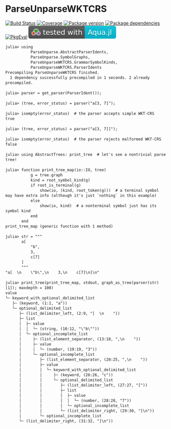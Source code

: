 # ParseUnparseWKTCRS

[![Build Status](https://github.com/JuliaIO/ParseUnparseWKTCRS.jl/actions/workflows/CI.yml/badge.svg?branch=main)](https://github.com/JuliaIO/ParseUnparseWKTCRS.jl/actions/workflows/CI.yml?query=branch%3Amain)
[![Coverage](https://codecov.io/gh/JuliaIO/ParseUnparseWKTCRS.jl/branch/main/graph/badge.svg)](https://codecov.io/gh/JuliaIO/ParseUnparseWKTCRS.jl)
[![Package version](https://juliahub.com/docs/General/ParseUnparseWKTCRS/stable/version.svg)](https://juliahub.com/ui/Packages/General/ParseUnparseWKTCRS)
[![Package dependencies](https://juliahub.com/docs/General/ParseUnparseWKTCRS/stable/deps.svg)](https://juliahub.com/ui/Packages/General/ParseUnparseWKTCRS?t=2)
[![PkgEval](https://JuliaCI.github.io/NanosoldierReports/pkgeval_badges/P/ParseUnparseWKTCRS.svg)](https://JuliaCI.github.io/NanosoldierReports/pkgeval_badges/P/ParseUnparseWKTCRS.html)
[![Aqua](https://raw.githubusercontent.com/JuliaTesting/Aqua.jl/master/badge.svg)](https://github.com/JuliaTesting/Aqua.jl)

```julia-repl
julia> using
           ParseUnparse.AbstractParserIdents,
           ParseUnparse.SymbolGraphs,
           ParseUnparseWKTCRS.GrammarSymbolKinds,
           ParseUnparseWKTCRS.ParserIdents
Precompiling ParseUnparseWKTCRS finished.
  1 dependency successfully precompiled in 1 seconds. 2 already precompiled.

julia> parser = get_parser(ParserIdent());

julia> (tree, error_status) = parser("a[3, 7]");

julia> isempty(error_status)  # the parser accepts simple WKT-CRS
true

julia> (tree, error_status) = parser("a[3, 7]]");

julia> isempty(error_status)  # the parser rejects malformed WKT-CRS
false

julia> using AbstractTrees: print_tree  # let's see a nontrivial parse tree!

julia> function print_tree_map(io::IO, tree)
           g = tree.graph
           kind = root_symbol_kind(g)
           if root_is_terminal(g)
               show(io, (kind, root_token(g)))  # a terminal symbol may have extra info (although it's just `nothing` in this example)
           else
               show(io, kind)  # a nonterminal symbol just has its symbol kind
           end
       end
print_tree_map (generic function with 1 method)

julia> str = """
       a[
           "b",
           3,
           c[7]
       ]
       """
"a[  \n    \"b\",\n    3,\n    c[7]\n]\n"

julia> print_tree(print_tree_map, stdout, graph_as_tree(parser(str)[1]); maxdepth = 100)
value
└─ keyword_with_optional_delimited_list
   ├─ (keyword, (1:1, "a"))
   └─ optional_delimited_list
      ├─ (list_delimiter_left, (2:9, "[  \n    "))
      ├─ list
      │  ├─ value
      │  │  └─ (string, (10:12, "\"b\""))
      │  └─ optional_incomplete_list
      │     ├─ (list_element_separator, (13:18, ",\n    "))
      │     ├─ value
      │     │  └─ (number, (19:19, "3"))
      │     └─ optional_incomplete_list
      │        ├─ (list_element_separator, (20:25, ",\n    "))
      │        ├─ value
      │        │  └─ keyword_with_optional_delimited_list
      │        │     ├─ (keyword, (26:26, "c"))
      │        │     └─ optional_delimited_list
      │        │        ├─ (list_delimiter_left, (27:27, "["))
      │        │        ├─ list
      │        │        │  ├─ value
      │        │        │  │  └─ (number, (28:28, "7"))
      │        │        │  └─ optional_incomplete_list
      │        │        └─ (list_delimiter_right, (29:30, "]\n"))
      │        └─ optional_incomplete_list
      └─ (list_delimiter_right, (31:32, "]\n"))
```
